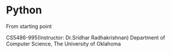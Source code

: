 # Python
From starting point

CS5486-995(Instructor: Dr.Sridhar Radhakrishnan) Department of Computer Science, The University of Oklahoma
